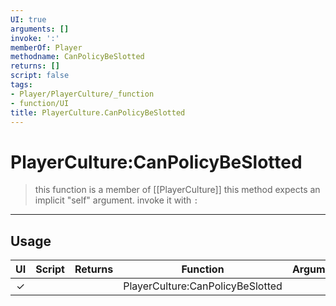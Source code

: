 ```yaml
---
UI: true
arguments: []
invoke: ':'
memberOf: Player
methodname: CanPolicyBeSlotted
returns: []
script: false
tags:
- Player/PlayerCulture/_function
- function/UI
title: PlayerCulture.CanPolicyBeSlotted
---
```

# PlayerCulture:CanPolicyBeSlotted
> this function is a member of [[PlayerCulture]]
> this method expects an implicit "self" argument. invoke it with `:`
-----
## Usage
|  UI | Script | Returns | Function | Arguments |
|:---:|:------:|-------:|:--------:|:---------|
|✓| ||PlayerCulture:CanPolicyBeSlotted||

